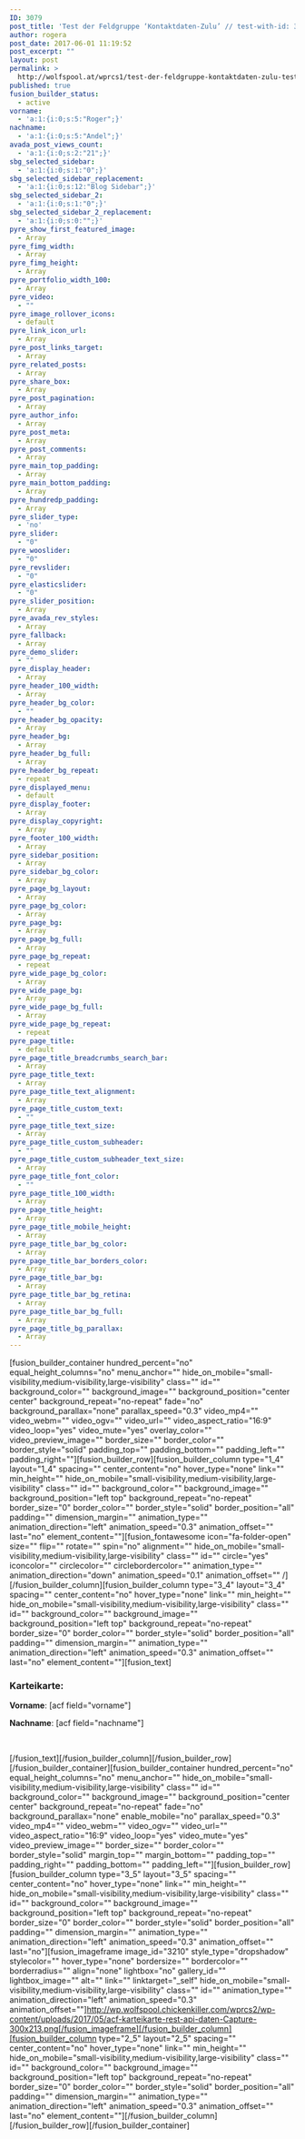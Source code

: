 ```yaml
---
ID: 3079
post_title: 'Test der Feldgruppe ‘Kontaktdaten-Zulu’ // test-with-id: 3199'
author: rogera
post_date: 2017-06-01 11:19:52
post_excerpt: ""
layout: post
permalink: >
  http://wolfspool.at/wprcs1/test-der-feldgruppe-kontaktdaten-zulu-test-with-id-3199/
published: true
fusion_builder_status:
  - active
vorname:
  - 'a:1:{i:0;s:5:"Roger";}'
nachname:
  - 'a:1:{i:0;s:5:"Andel";}'
avada_post_views_count:
  - 'a:1:{i:0;s:2:"21";}'
sbg_selected_sidebar:
  - 'a:1:{i:0;s:1:"0";}'
sbg_selected_sidebar_replacement:
  - 'a:1:{i:0;s:12:"Blog Sidebar";}'
sbg_selected_sidebar_2:
  - 'a:1:{i:0;s:1:"0";}'
sbg_selected_sidebar_2_replacement:
  - 'a:1:{i:0;s:0:"";}'
pyre_show_first_featured_image:
  - Array
pyre_fimg_width:
  - Array
pyre_fimg_height:
  - Array
pyre_portfolio_width_100:
  - Array
pyre_video:
  - ""
pyre_image_rollover_icons:
  - default
pyre_link_icon_url:
  - Array
pyre_post_links_target:
  - Array
pyre_related_posts:
  - Array
pyre_share_box:
  - Array
pyre_post_pagination:
  - Array
pyre_author_info:
  - Array
pyre_post_meta:
  - Array
pyre_post_comments:
  - Array
pyre_main_top_padding:
  - Array
pyre_main_bottom_padding:
  - Array
pyre_hundredp_padding:
  - Array
pyre_slider_type:
  - 'no'
pyre_slider:
  - "0"
pyre_wooslider:
  - "0"
pyre_revslider:
  - "0"
pyre_elasticslider:
  - "0"
pyre_slider_position:
  - Array
pyre_avada_rev_styles:
  - Array
pyre_fallback:
  - Array
pyre_demo_slider:
  - ""
pyre_display_header:
  - Array
pyre_header_100_width:
  - Array
pyre_header_bg_color:
  - ""
pyre_header_bg_opacity:
  - Array
pyre_header_bg:
  - Array
pyre_header_bg_full:
  - Array
pyre_header_bg_repeat:
  - repeat
pyre_displayed_menu:
  - default
pyre_display_footer:
  - Array
pyre_display_copyright:
  - Array
pyre_footer_100_width:
  - Array
pyre_sidebar_position:
  - Array
pyre_sidebar_bg_color:
  - Array
pyre_page_bg_layout:
  - Array
pyre_page_bg_color:
  - Array
pyre_page_bg:
  - Array
pyre_page_bg_full:
  - Array
pyre_page_bg_repeat:
  - repeat
pyre_wide_page_bg_color:
  - Array
pyre_wide_page_bg:
  - Array
pyre_wide_page_bg_full:
  - Array
pyre_wide_page_bg_repeat:
  - repeat
pyre_page_title:
  - default
pyre_page_title_breadcrumbs_search_bar:
  - Array
pyre_page_title_text:
  - Array
pyre_page_title_text_alignment:
  - Array
pyre_page_title_custom_text:
  - ""
pyre_page_title_text_size:
  - Array
pyre_page_title_custom_subheader:
  - ""
pyre_page_title_custom_subheader_text_size:
  - Array
pyre_page_title_font_color:
  - ""
pyre_page_title_100_width:
  - Array
pyre_page_title_height:
  - Array
pyre_page_title_mobile_height:
  - Array
pyre_page_title_bar_bg_color:
  - Array
pyre_page_title_bar_borders_color:
  - Array
pyre_page_title_bar_bg:
  - Array
pyre_page_title_bar_bg_retina:
  - Array
pyre_page_title_bar_bg_full:
  - Array
pyre_page_title_bg_parallax:
  - Array
---
```

[fusion_builder_container hundred_percent="no" equal_height_columns="no" menu_anchor="" hide_on_mobile="small-visibility,medium-visibility,large-visibility" class="" id="" background_color="" background_image="" background_position="center center" background_repeat="no-repeat" fade="no" background_parallax="none" parallax_speed="0.3" video_mp4="" video_webm="" video_ogv="" video_url="" video_aspect_ratio="16:9" video_loop="yes" video_mute="yes" overlay_color="" video_preview_image="" border_size="" border_color="" border_style="solid" padding_top="" padding_bottom="" padding_left="" padding_right=""][fusion_builder_row][fusion_builder_column type="1_4" layout="1_4" spacing="" center_content="no" hover_type="none" link="" min_height="" hide_on_mobile="small-visibility,medium-visibility,large-visibility" class="" id="" background_color="" background_image="" background_position="left top" background_repeat="no-repeat" border_size="0" border_color="" border_style="solid" border_position="all" padding="" dimension_margin="" animation_type="" animation_direction="left" animation_speed="0.3" animation_offset="" last="no" element_content=""][fusion_fontawesome icon="fa-folder-open" size="" flip="" rotate="" spin="no" alignment="" hide_on_mobile="small-visibility,medium-visibility,large-visibility" class="" id="" circle="yes" iconcolor="" circlecolor="" circlebordercolor="" animation_type="" animation_direction="down" animation_speed="0.1" animation_offset="" /][/fusion_builder_column][fusion_builder_column type="3_4" layout="3_4" spacing="" center_content="no" hover_type="none" link="" min_height="" hide_on_mobile="small-visibility,medium-visibility,large-visibility" class="" id="" background_color="" background_image="" background_position="left top" background_repeat="no-repeat" border_size="0" border_color="" border_style="solid" border_position="all" padding="" dimension_margin="" animation_type="" animation_direction="left" animation_speed="0.3" animation_offset="" last="no" element_content=""][fusion_text]
<h3>Karteikarte:</h3>
<strong>Vorname</strong>: [acf field="vorname"]

<strong>Nachname</strong>: [acf field="nachname"]

&nbsp;

[/fusion_text][/fusion_builder_column][/fusion_builder_row][/fusion_builder_container][fusion_builder_container hundred_percent="no" equal_height_columns="no" menu_anchor="" hide_on_mobile="small-visibility,medium-visibility,large-visibility" class="" id="" background_color="" background_image="" background_position="center center" background_repeat="no-repeat" fade="no" background_parallax="none" enable_mobile="no" parallax_speed="0.3" video_mp4="" video_webm="" video_ogv="" video_url="" video_aspect_ratio="16:9" video_loop="yes" video_mute="yes" video_preview_image="" border_size="" border_color="" border_style="solid" margin_top="" margin_bottom="" padding_top="" padding_right="" padding_bottom="" padding_left=""][fusion_builder_row][fusion_builder_column type="3_5" layout="3_5" spacing="" center_content="no" hover_type="none" link="" min_height="" hide_on_mobile="small-visibility,medium-visibility,large-visibility" class="" id="" background_color="" background_image="" background_position="left top" background_repeat="no-repeat" border_size="0" border_color="" border_style="solid" border_position="all" padding="" dimension_margin="" animation_type="" animation_direction="left" animation_speed="0.3" animation_offset="" last="no"][fusion_imageframe image_id="3210" style_type="dropshadow" stylecolor="" hover_type="none" bordersize="" bordercolor="" borderradius="" align="none" lightbox="no" gallery_id="" lightbox_image="" alt="" link="" linktarget="_self" hide_on_mobile="small-visibility,medium-visibility,large-visibility" class="" id="" animation_type="" animation_direction="left" animation_speed="0.3" animation_offset=""]http://wp.wolfspool.chickenkiller.com/wprcs2/wp-content/uploads/2017/05/acf-karteikarte-rest-api-daten-Capture-300x213.png[/fusion_imageframe][/fusion_builder_column][fusion_builder_column type="2_5" layout="2_5" spacing="" center_content="no" hover_type="none" link="" min_height="" hide_on_mobile="small-visibility,medium-visibility,large-visibility" class="" id="" background_color="" background_image="" background_position="left top" background_repeat="no-repeat" border_size="0" border_color="" border_style="solid" border_position="all" padding="" dimension_margin="" animation_type="" animation_direction="left" animation_speed="0.3" animation_offset="" last="no" element_content=""][/fusion_builder_column][/fusion_builder_row][/fusion_builder_container]